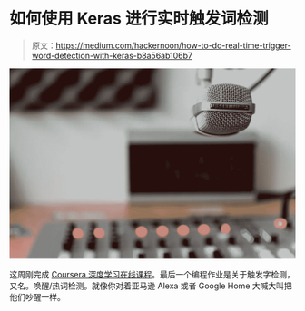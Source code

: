 # 如何使用 Keras 进行实时触发词检测

> 原文：<https://medium.com/hackernoon/how-to-do-real-time-trigger-word-detection-with-keras-b8a56ab106b7>

![](img/7977eeafccb895f9fd5a541c12375fe7.png)

这周刚完成 [Coursera 深度学习在线课程](https://www.coursera.org/specializations/deep-learning)。最后一个编程作业是关于触发字检测，又名。唤醒/热词检测。就像你对着亚马逊 Alexa 或者 Google Home 大喊大叫把他们吵醒一样。
